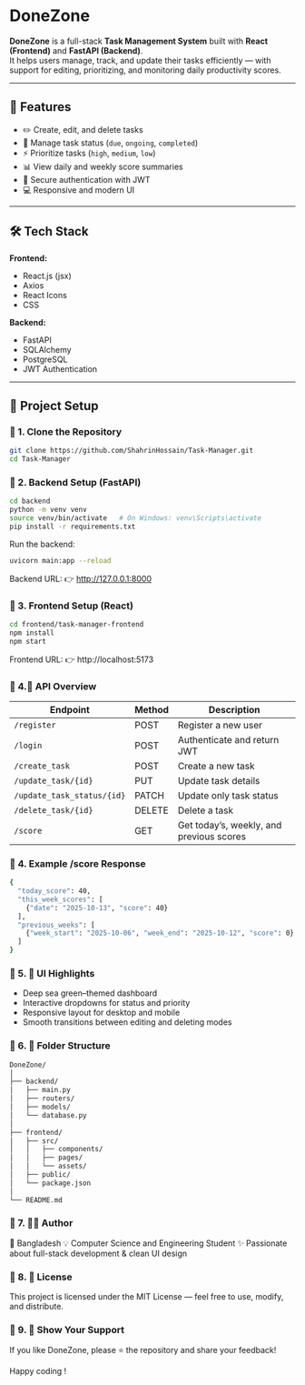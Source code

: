 # DoneZone

**DoneZone** is a full-stack **Task Management System** built with **React (Frontend)** and **FastAPI (Backend)**.  
It helps users manage, track, and update their tasks efficiently — with support for editing, prioritizing, and monitoring daily productivity scores.

---

## 🧩 Features

- ✏️ Create, edit, and delete tasks  
- 🚦 Manage task status (`due`, `ongoing`, `completed`)  
- ⚡ Prioritize tasks (`high`, `medium`, `low`)  
- 📊 View daily and weekly score summaries  
- 💾 Secure authentication with JWT  
- 💻 Responsive and modern UI  

---

## 🛠️ Tech Stack

**Frontend:**  
- React.js (jsx)
- Axios  
- React Icons  
- CSS

**Backend:**  
- FastAPI  
- SQLAlchemy  
- PostgreSQL
- JWT Authentication  

---

## 🚀 Project Setup

### 🔹 1. Clone the Repository
```bash
git clone https://github.com/ShahrinHossain/Task-Manager.git
cd Task-Manager
```

### 🔹 2. Backend Setup (FastAPI)
```bash
cd backend
python -m venv venv
source venv/bin/activate   # On Windows: venv\Scripts\activate
pip install -r requirements.txt
```

Run the backend:
```bash
uvicorn main:app --reload
```

Backend URL:
👉 http://127.0.0.1:8000

### 🔹 3. Frontend Setup (React)
```bash
cd frontend/task-manager-frontend
npm install
npm start
```

Frontend URL:
👉 http://localhost:5173


### 🔹 4.🧠 API Overview
| Endpoint                   | Method | Description                              |
| -------------------------- | ------ | ---------------------------------------- |
| `/register`                | POST   | Register a new user                      |
| `/login`                   | POST   | Authenticate and return JWT              |
| `/create_task`             | POST   | Create a new task                        |
| `/update_task/{id}`        | PUT    | Update task details                      |
| `/update_task_status/{id}` | PATCH  | Update only task status                  |
| `/delete_task/{id}`        | DELETE | Delete a task                            |
| `/score`                   | GET    | Get today’s, weekly, and previous scores |

### 🔹 4. Example /score Response
```bash
{
  "today_score": 40,
  "this_week_scores": [
    {"date": "2025-10-13", "score": 40}
  ],
  "previous_weeks": [
    {"week_start": "2025-10-06", "week_end": "2025-10-12", "score": 0}
  ]
}
```
### 🔹 5. 🎨 UI Highlights
- Deep sea green–themed dashboard
- Interactive dropdowns for status and priority
- Responsive layout for desktop and mobile
- Smooth transitions between editing and deleting modes

### 🔹 6. 📂 Folder Structure
```bash
DoneZone/
│
├── backend/
│   ├── main.py
│   ├── routers/
│   ├── models/
│   └── database.py
│
├── frontend/
│   ├── src/
│   │   ├── components/
│   │   ├── pages/
│   │   └── assets/
│   ├── public/
│   └── package.json
│
└── README.md
```

### 🔹 7. 🧑‍💻 Author
📍 Bangladesh
💡 Computer Science and Engineering Student
✨ Passionate about full-stack development & clean UI design

### 🔹 8. 🏁 License
This project is licensed under the MIT License — feel free to use, modify, and distribute.


### 🔹 9. 🌟 Show Your Support
If you like DoneZone, please ⭐ the repository and share your feedback!

Happy coding !

